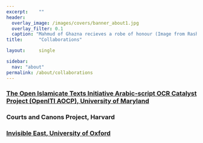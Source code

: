 ```yaml
---
excerpt:	""
header:
  overlay_image: /images/covers/banner_about1.jpg
  overlay_filter: 0.1
  caption: "Mahmud of Ghazna recieves a robe of honour (Image from Rashid al-Din's *Compendium of Chronicles*, courtesy of the [University of Edinburgh](https://images.is.ed.ac.uk/luna/servlet/detail/UoEsha~4~4~60834~102862:World-History,-f-121r-detail?sort=Work_Creator_Details%2CWork_Shelfmark%2CWork_Source_Page_No%2CWork_Title&qvq=q:Or.Ms.20;sort:Work_Creator_Details%2CWork_Shelfmark%2CWork_Source_Page_No%2CWork_Title&mi=63&trs=392#))"
title:		"Collaborations"

layout:		single

sidebar:
  nav: "about"
permalink: /about/collaborations
---
```


### [The Open Islamicate Texts Initiative Arabic-script OCR Catalyst Project (OpenITI AOCP), University of Maryland](https://mith.umd.edu/research/openiti-aocp/)

### Courts and Canons Project, Harvard

### [Invisible East, University of Oxford](https://invisibleeast.web.ox.ac.uk/home#/)


